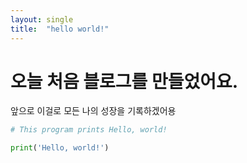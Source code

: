 ```yaml
---
layout: single
title:  "hello world!"
---
```


# 오늘 처음 블로그를 만들었어요.

앞으로 이걸로 모든 나의 성장을 기록하겠어용


```python
# This program prints Hello, world!

print('Hello, world!')
```
